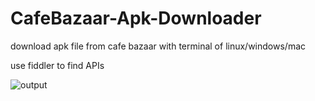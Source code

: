 # CafeBazaar-Apk-Downloader
download apk file from cafe bazaar with terminal of linux/windows/mac

use fiddler to find APIs

![output](https://user-images.githubusercontent.com/77892796/178841073-016d34b3-7192-419d-b341-403ba48eb28b.png)
